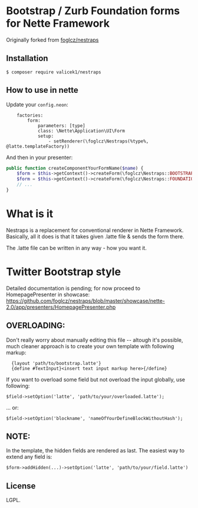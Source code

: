 Bootstrap / Zurb Foundation forms for Nette Framework
=====================================================

Originally forked from [foglcz/nestraps](https://github.com/foglcz/nestraps)

Installation
------------
```
$ composer require valicek1/nestraps
```

How to use in nette
-------------------

Update your `config.neon`:
```
    factories:
        form:
            parameters: [type]
            class: \Nette\Application\UI\Form
            setup:
                - setRenderer(\foglcz\Nestraps(%type%, @latte.templateFactory))
```

And then in your presenter:
```php
public function createComponentYourFormName($name) {
    $form = $this->getContext()->createForm(\foglcz\Nestraps::BOOTSTRAP);
    $form = $this->getContext()->createForm(\foglcz\Nestraps::FOUNDATION);
    // ...
}
```

What is it
==========
Nestraps is a replacement for conventional renderer in Nette Framework. Basically,
all it does is that it takes given .latte file & sends the form there.

The .latte file can be written in any way - how you want it.

Twitter Bootstrap style
=======================
Detailed documentation is pending; for now proceed to HomepagePresenter in showcase: https://github.com/foglcz/nestraps/blob/master/showcase/nette-2.0/app/presenters/HomepagePresenter.php

OVERLOADING:
------------
Don't really worry about manually editing this file -- altough it's possible, much cleaner approach is to create
your own template with following markup:

```
  {layout 'path/to/bootstrap.latte'}
  {define #TextInput}<insert text input markup here>{/define}
```

If you want to overload some field but not overload the input globally, use following:

`$field->setOption('latte', 'path/to/your/overloaded.latte');`

... or:

`$field->setOption('blockname', 'nameOfYourDefineBlockWithoutHash');`

NOTE:
-----
In the template, the hidden fields are rendered as last. The easiest way to extend any field is:

`$form->addHidden(...)->setOption('latte', 'path/to/your/field.latte')`

License
-------
LGPL.
